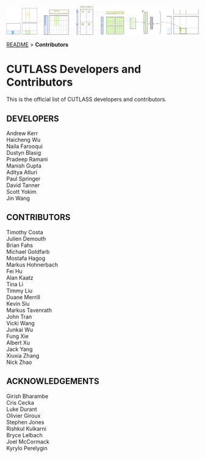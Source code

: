 ![ALT](/media/images/gemm-hierarchy-with-epilogue-no-labels.png "CUTLASS")

[README](/README.md#documentation) > **Contributors**

# CUTLASS Developers and Contributors

This is the official list of CUTLASS developers and contributors.

## DEVELOPERS
Andrew Kerr  
Haicheng Wu  
Naila Farooqui  
Dustyn Blasig  
Pradeep Ramani  
Manish Gupta  
Aditya Atluri  
Paul Springer  
David Tanner  
Scott Yokim      
Jin Wang   
  
## CONTRIBUTORS
Timothy Costa  
Julien Demouth  
Brian Fahs  
Michael Goldfarb  
Mostafa Hagog  
Markus Hohnerbach  
Fei Hu  
Alan Kaatz  
Tina Li  
Timmy Liu  
Duane Merrill  
Kevin Siu  
Markus Tavenrath  
John Tran  
Vicki Wang  
Junkai Wu  
Fung Xie  
Albert Xu  
Jack Yang  
Xiuxia Zhang  
Nick Zhao  

## ACKNOWLEDGEMENTS

Girish Bharambe  
Cris Cecka  
Luke Durant  
Olivier Giroux  
Stephen Jones  
Rishkul Kulkarni  
Bryce Lelbach  
Joel McCormack  
Kyrylo Perelygin  

